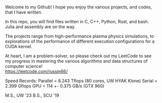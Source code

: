 Welcome to my Github! I hope you enjoy the various projects, and codes, that I have written.

In this repo, you will find files written in C, C++, Python, Rust, and bash. Julia and assembly are on the way. 

The projects range from high-performance plasma physics simulations, to explorations of the performance of different execution configurations for a CUDA kernel.

At heart, I am a problem-solver, so please check out my LeetCode to see my progress in mastering the various algorithms and data structures of computer science!  
https://leetcode.com/russm66/

Speed Records:
Parallel = 8.243 Tflops (80 cores, UW HYAK Klone) 
Serial = 2.399 Gflops
GPU = 114 +- 0.375 GB/s (GTX 960)

M.S., UW '23
B.S., SCU '19
